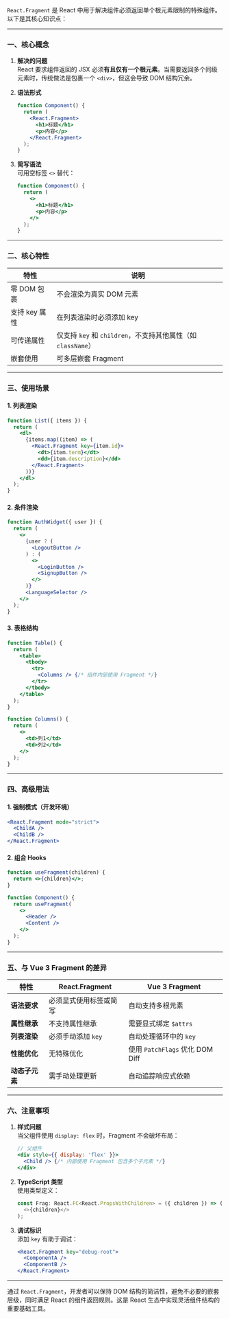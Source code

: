 `React.Fragment` 是 React 中用于解决组件必须返回单个根元素限制的特殊组件。以下是其核心知识点：

---

### 一、核心概念
1. **解决的问题**  
   React 要求组件返回的 JSX 必须**有且仅有一个根元素**。当需要返回多个同级元素时，传统做法是包裹一个 `<div>`，但这会导致 DOM 结构冗余。

2. **语法形式**  
   ```jsx
   function Component() {
     return (
       <React.Fragment>
         <h1>标题</h1>
         <p>内容</p>
       </React.Fragment>
     );
   }
   ```

3. **简写语法**  
   可用空标签 `<>` 替代：
   ```jsx
   function Component() {
     return (
       <>
         <h1>标题</h1>
         <p>内容</p>
       </>
     );
   }
   ```

---

### 二、核心特性
| 特性                  | 说明                                                                 |
|-----------------------|--------------------------------------------------------------------|
| 零 DOM 包裹            | 不会渲染为真实 DOM 元素                                               |
| 支持 key 属性          | 在列表渲染时必须添加 key                                               |
| 可传递属性            | 仅支持 `key` 和 `children`，不支持其他属性（如 `className`）            |
| 嵌套使用              | 可多层嵌套 Fragment                                                  |

---

### 三、使用场景
#### 1. 列表渲染
```jsx
function List({ items }) {
  return (
    <dl>
      {items.map((item) => (
        <React.Fragment key={item.id}>
          <dt>{item.term}</dt>
          <dd>{item.description}</dd>
        </React.Fragment>
      ))}
    </dl>
  );
}
```

#### 2. 条件渲染
```jsx
function AuthWidget({ user }) {
  return (
    <>
      {user ? (
        <LogoutButton />
      ) : (
        <>
          <LoginButton />
          <SignupButton />
        </>
      )}
      <LanguageSelector />
    </>
  );
}
```

#### 3. 表格结构
```jsx
function Table() {
  return (
    <table>
      <tbody>
        <tr>
          <Columns /> {/* 组件内部使用 Fragment */}
        </tr>
      </tbody>
    </table>
  );
}

function Columns() {
  return (
    <>
      <td>列1</td>
      <td>列2</td>
    </>
  );
}
```

---

### 四、高级用法
#### 1. 强制模式（开发环境）
```jsx
<React.Fragment mode="strict">
  <ChildA />
  <ChildB />
</React.Fragment>
```

#### 2. 组合 Hooks
```jsx
function useFragment(children) {
  return <>{children}</>;
}

function Component() {
  return useFragment(
    <>
      <Header />
      <Content />
    </>
  );
}
```

---

### 五、与 Vue 3 Fragment 的差异
| 特性                | React.Fragment                     | Vue 3 Fragment                     |
|---------------------|------------------------------------|-----------------------------------|
| **语法要求**         | 必须显式使用标签或简写                | 自动支持多根元素                    |
| **属性继承**         | 不支持属性继承                      | 需要显式绑定 `$attrs`              |
| **列表渲染**         | 必须手动添加 `key`                  | 自动处理循环中的 `key`              |
| **性能优化**         | 无特殊优化                          | 使用 `PatchFlags` 优化 DOM Diff     |
| **动态子元素**       | 需手动处理更新                      | 自动追踪响应式依赖                  |

---

### 六、注意事项
1. **样式问题**  
   当父组件使用 `display: flex` 时，Fragment 不会破坏布局：
   ```jsx
   // 父组件
   <div style={{ display: 'flex' }}>
     <Child /> {/* 内部使用 Fragment 包含多个子元素 */}
   </div>
   ```

2. **TypeScript 类型**  
   使用类型定义：
   ```typescript
   const Frag: React.FC<React.PropsWithChildren> = ({ children }) => (
     <>{children}</>
   );
   ```

3. **调试标识**  
   添加 `key` 有助于调试：
   ```jsx
   <React.Fragment key="debug-root">
     <ComponentA />
     <ComponentB />
   </React.Fragment>
   ```

---

通过 `React.Fragment`，开发者可以保持 DOM 结构的简洁性，避免不必要的嵌套层级，同时满足 React 的组件返回规则。这是 React 生态中实现灵活组件结构的重要基础工具。